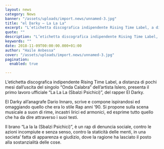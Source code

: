 ```yaml
---
layout: news
category: News
banner: "/assets/uploads/import.news/unnamed-3.jpg"
title: "el Darky – La La La"
excerpt: "L’etichetta discografica indipendente Rising Time Label, a distanza di pochi mesi dall’uscita del singolo “Onda Calabra” dell’artista Islero, presenta il primo lavoro ufficiale “La La La (Sbalzi Psichici)”, del rapper El Darky. El Darky all’anagrafe Dario Innaro, scrive e compone ispirandosi ed omaggiando quello che era lo stile Rap anni ’90. Si propone sulla scena [&hellip"
quote: ""
description: "L’etichetta discografica indipendente Rising Time Label, a distanza di pochi mesi dall’uscita del singolo “Onda Calabra” dell’artista Islero, presenta il primo lavoro ufficiale “La La La (Sbalzi Psichici)”, del rapper El Darky. El Darky all’anagrafe Dario Innaro, scrive e compone ispirandosi ed omaggiando quello che era lo stile Rap anni ’90. Si propone sulla scena [&hellip"
keywords: ""
date: 2018-11-09T00:00:00.000+01:00
author: "Haile Anbessa"
cover: "/assets/uploads/import.news/unnamed-3.jpg"
pagination:
  enabled: true

---
```


L’etichetta discografica indipendente Rising Time Label, a distanza di pochi mesi dall’uscita del singolo “Onda Calabra” dell’artista Islero, presenta il primo lavoro ufficiale “La La La (Sbalzi Psichici)”, del rapper El Darky.

El Darky all’anagrafe Dario Innaro, scrive e compone ispirandosi ed omaggiando quello che era lo stile Rap anni ’90\. Si propone sulla scena musicale a suon di rime, incastri lirici ed armonici, ed esprime tutto quello che ha da dire attraverso i suoi testi.

Il brano “La la la (Sbalzi Psichici)”, è un rap di denuncia sociale, contro le azioni incompiute e senza senso, contro la staticità delle menti, in una societa’ fatta di apparenza e giudizio, dove la ragione ha lasciato il posto alla sostanzialità delle cose.